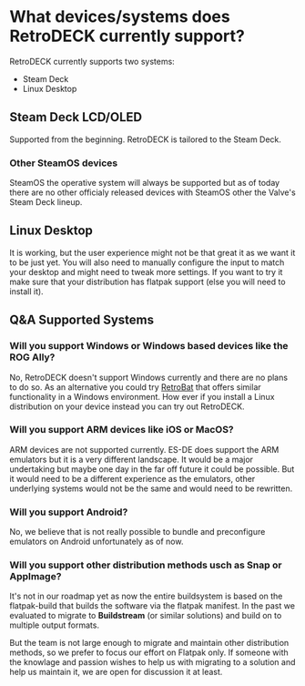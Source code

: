 # What devices/systems does RetroDECK currently support?

RetroDECK currently supports two systems:

- Steam Deck
- Linux Desktop

## Steam Deck LCD/OLED

Supported from the beginning. RetroDECK is tailored to the Steam Deck.

### Other SteamOS devices

SteamOS the operative system will always be supported but as of today there are no other officialy released devices with SteamOS other the Valve's Steam Deck lineup.

## Linux Desktop

It is working, but the user experience might not be that great it as we want it to be just yet.
You will also need to manually configure the input to match your desktop and might need to tweak more settings. If you want to try it make sure that your distribution has flatpak support (else you will need to install it).

## Q&A Supported Systems

### Will you support Windows or Windows based devices like the ROG Ally?
No, RetroDECK doesn't support Windows currently and there are no plans to do so.
As an alternative you could try [RetroBat](https://www.retrobat.ovh) that offers similar functionality in a Windows environment.
How ever if you install a Linux distribution on your device instead you can try out RetroDECK.

### Will you support ARM devices like iOS or MacOS?
ARM devices are not supported currently. ES-DE does support the ARM emulators but it is a very different landscape.
It would be a major undertaking but maybe one day in the far off future it could be possible. But it would need to be a different experience as the emulators, other underlying systems would not be the same and would need to be rewritten.

### Will you support Android?
No, we believe that is not really possible to bundle and preconfigure emulators on Android unfortunately as of now.

### Will you support other distribution methods usch as Snap or AppImage?
It's not in our roadmap yet as now the entire buildsystem is based on the flatpak-build that builds the software via the flatpak manifest.
In the past we evaluated to migrate to **Buildstream** (or similar solutions) and build on to multiple output formats.

But the team is not large enough to migrate and maintain other distribution methods, so we prefer to focus our effort on Flatpak only.
If someone with the knowlage and passion wishes to help us with migrating to a solution and help us maintain it, we are open for discussion it at least.
